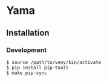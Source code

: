 # Yama

## Installation

### Development

```
$ source /path/to/venv/bin/activate
$ pip install pip-tools
$ make pip-sync
```
